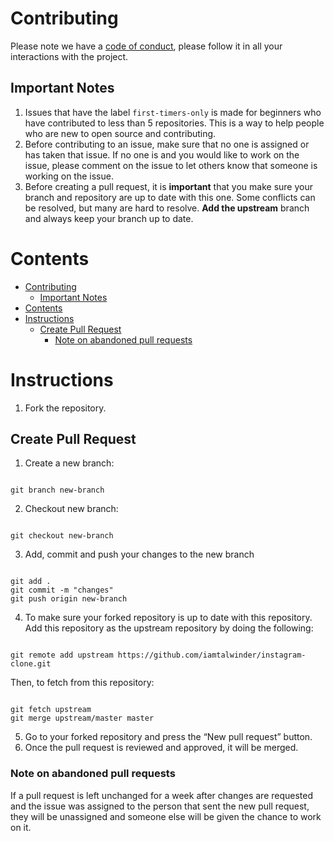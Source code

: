 # Contributing

Please note we have a [code of conduct](CODE_OF_CONDUCT.md), please follow it in all your interactions with the project.

## Important Notes

1. Issues that have the label `first-timers-only` is made for beginners who have contributed to less than 5 repositories. This is a way to help people who are new to open source and contributing.
2. Before contributing to an issue, make sure that no one is assigned or has taken that issue. If no one is and you would like to work on the issue, please comment on the issue to let others know that someone is working on the issue.
3. Before creating a pull request, it is **important** that you make sure your branch and repository are up to date with this one. Some conflicts can be resolved, but many are hard to resolve. **Add the upstream** branch and always keep your branch up to date.

# Contents

- [Contributing](#contributing)
  - [Important Notes](#important-notes)
- [Contents](#contents)
- [Instructions](#instructions)
  - [Create Pull Request](#create-pull-request)
    - [Note on abandoned pull requests](#note-on-abandoned-pull-requests)

# Instructions

1. Fork the repository.

## Create Pull Request

1. Create a new branch:

```

git branch new-branch

```

2. Checkout new branch:

```

git checkout new-branch

```

3. Add, commit and push your changes to the new branch

```

git add .
git commit -m "changes"
git push origin new-branch

```

4. To make sure your forked repository is up to date with this repository. Add this repository as the upstream repository by doing the following:

```

git remote add upstream https://github.com/iamtalwinder/instagram-clone.git

```

Then, to fetch from this repository:

```

git fetch upstream
git merge upstream/master master

```

5. Go to your forked repository and press the “New pull request” button.
6. Once the pull request is reviewed and approved, it will be merged.

### Note on abandoned pull requests

If a pull request is left unchanged for a week after changes are requested and the issue was assigned to the person that sent the new pull request, they will be unassigned and someone else will be given the chance to work on it.
